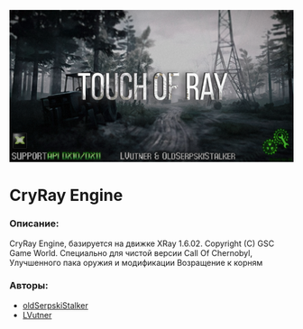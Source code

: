 ![CryRay Engine](bttr_logo.png)

# CryRay Engine
### Описание:
CryRay Engine, базируется на движке XRay 1.6.02. Copyright (C) GSC Game World.
Специально для чистой версии Call Of Chernobyl, Улучшенного пака оружия и модификации Возращение к корням

### Авторы: ###
* [oldSerpskiStalker](https://github.com/oldSerpskiStalker)
* [LVutner](https://github.com/LVutner)